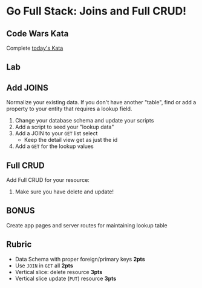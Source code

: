 Go Full Stack: Joins and Full CRUD!
===

## Code Wars Kata

Complete [today's Kata](https://www.codewars.com/kata/reversed-strings)

## Lab

## Add JOINS

Normalize your existing data. If you don't have another "table", find or add a property to your entity
that requires a lookup field.

1. Change your database schema and update your scripts
1. Add a script to seed your "lookup data"
1. Add a JOIN to your `GET` list select
    * Keep the detail view get as just the id
1. Add a `GET` for the lookup values

## Full CRUD

Add Full CRUD for your resource:

1. Make sure you have delete and update!

## BONUS

Create app pages and server routes for maintaining lookup table

## Rubric

* Data Schema with proper foreign/primary keys **2pts**
* Use `JOIN` in `GET` all **2pts**
* Vertical slice: delete resource **3pts**
* Vertical slice update (`PUT`) resource **3pts**
    
    